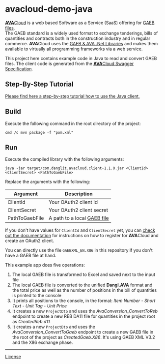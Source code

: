 # avacloud-demo-java

[**AVA**Cloud](https://www.dangl-it.com/products/avacloud-gaeb-saas/) is a web based Software as a Service (SaaS) offering for [GAEB files](https://www.dangl-it.com/articles/what-is-gaeb/).  
The GAEB standard is a widely used format to exchange tenderings, bills of quantities and contracts both in the construction industry and in regular commerce. **AVA**Cloud uses the [GAEB & AVA .Net Libraries](https://www.dangl-it.com/products/gaeb-ava-net-library/) and makes them available to virtually all programming frameworks via a web service.

This project here contains example code in Java to read and convert GAEB files. The client code is generated from the [**AVA**Cloud Swagger Specification](https://avacloud-api.dangl-it.com/swagger-internal).

## Step-By-Step Tutorial

[Please find here a step-by-step tutorial how to use the Java client.](https://www.dangl-it.com/articles/create-edit-and-convert-gaeb-files-in-java-with-the-avacloud-api/)

## Build

Execute the following command in the root directory of the project:

    cmd /c mvn package -f "pom.xml"

## Run

Execute the compiled library with the following arguments:

    java -jar target/com.danglit.avacloud.client-1.1.0.jar <ClientId> <ClientSecret> <PathToGaebFile>

Replace the arguments with the following:

| Argument | Description |
|----------|-------------|
| ClientId       | Your OAuth2 client id |
| ClientSecret   | Your OAuth2 client secret |
| PathToGaebFile | A path to a local [GAEB file](https://www.dangl-it.com/articles/what-is-gaeb/) |

If you don't have values for `ClientId` and `ClientSecret` yet, you can [check out the documentation](https://docs.dangl-it.com/Projects/AVACloud/latest/howto/registration/developer_signup.html) for instructions on how to register for **AVA**Cloud and create an OAuth2 client.

You can directly use the file `GAEBXML_EN.X86` in this repository if you don't have a GAEB file at hand.

This example app does five operations:

1. The local GAEB file is transformed to Excel and saved next to the input file
2. The local GAEB file is converted to the unified **Dangl.AVA** format and the total price as well as the number of positions in the bill of quantities is printed to the console
3. It prints all positions to the console, in the format: _Item Number - Short Text - Unit Tag - Unit Price_
4. It creates a new `ProjectDto` and uses the _AvaConversion_ConvertToReb_ endpoint to create a new REB DA11 file for quantities in the project root as _CreatedReb.d11_
5. It creates a new `ProjectDto` and uses the _AvaConversion_ConvertToGaeb_ endpoint to create a new GAEB file in the root of the project as _CreatedGaeb.X86_. It's using GAEB XML V3.2 and the X86 exchange phase.

---
[License](./LICENSE.md)
